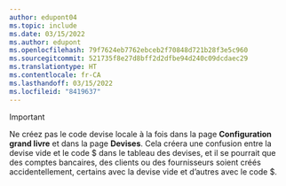 ```yaml
---
author: edupont04
ms.topic: include
ms.date: 03/15/2022
ms.author: edupont
ms.openlocfilehash: 79f7624eb7762ebceb2f70848d721b28f3e5c960
ms.sourcegitcommit: 521735f8e27d8bff2d2dfbe94d240c09dcdaec29
ms.translationtype: HT
ms.contentlocale: fr-CA
ms.lasthandoff: 03/15/2022
ms.locfileid: "8419637"
---
```

> [!Important]
> Ne créez pas le code devise locale à la fois dans la page **Configuration grand livre** et dans la page **Devises**. Cela créera une confusion entre la devise vide et le code $ dans le tableau des devises, et il se pourrait que des comptes bancaires, des clients ou des fournisseurs soient créés accidentellement, certains avec la devise vide et d’autres avec le code $.